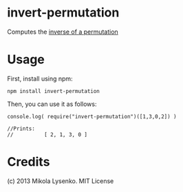 invert-permutation
==================
Computes the [inverse of a permutation](http://en.wikipedia.org/wiki/Permutation#Product_and_inverse)

Usage
=====
First, install using npm:

    npm install invert-permutation
    
Then, you can use it as follows:

    console.log( require("invert-permutation")([1,3,0,2]) )
    
    //Prints:
    //          [ 2, 1, 3, 0 ]

Credits
=======
(c) 2013 Mikola Lysenko. MIT License